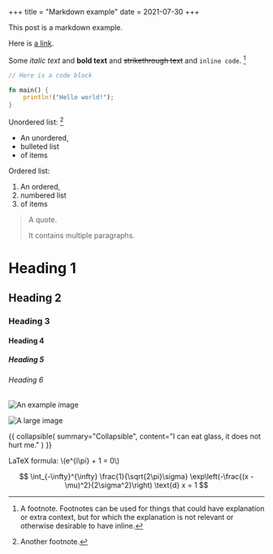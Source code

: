 +++
title = "Markdown example"
date = 2021-07-30
+++

This post is a markdown example.

Here is [a link](http://example.com).

Some *italic text* and **bold text** and ~~strikethrough text~~ and `inline code`. [^1]

```rust
// Here is a code block

fn main() {
    println!("Hello world!");
}
```

Unordered list: [^2]
- An unordered,
- bulleted list
- of items

Ordered list:
1. An ordered,
2. numbered list
3. of items

> A quote.
>
> It contains multiple paragraphs.

# Heading 1

## Heading 2

### Heading 3

#### Heading 4

##### Heading 5

###### Heading 6

![An example image](https://plchldr.co/i/480x360?bg=EB6361)

![A large image](https://plchldr.co/i/1280x720?bg=3D8EB9)

<div class="doublespace"></div>

{{ collapsible( summary="Collapsible", content="I can eat glass, it does not hurt me." ) }}

LaTeX formula: \\(e^{i\pi} + 1 = 0\\)

$$
\int_{-\infty}^{\infty} \frac{1}{\sqrt{2\pi}\sigma} \exp\left(-\frac{(x - \mu)^2}{2\sigma^2}\right) \text{d} x = 1
$$

[^1]: A footnote. Footnotes can be used for things that could have explanation or extra context, but
for which the explanation is not relevant or otherwise desirable to have inline.

[^2]: Another footnote.
